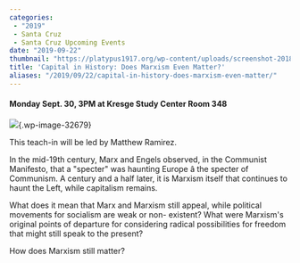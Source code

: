 ```yaml
---
categories:
 - "2019"
 - Santa Cruz
 - Santa Cruz Upcoming Events
date: "2019-09-22"
thumbnail: "https://platypus1917.org/wp-content/uploads/screenshot-2018-09-11-at-35959-pm-1.png"
title: 'Capital in History: Does Marxism Even Matter?'
aliases: "/2019/09/22/capital-in-history-does-marxism-even-matter/"
---
```


#### Monday Sept. 30, 3PM at Kresge Study Center Room 348

![](%7B%7B%20site.baseurl%20%7D%7D/assets/screenshot-2018-09-11-at-35959-pm-1-1024x489.png){.wp-image-32679}

This teach-in will be led by Matthew Ramirez.

In the mid-19th century, Marx and Engels observed, in the Communist Manifesto, that a \"specter\" was haunting Europe â the specter of Communism. A century and a half later, it is Marxism itself that continues to haunt the Left, while capitalism remains.

What does it mean that Marx and Marxism still appeal, while political movements for socialism are weak or non- existent? What were Marxism\'s original points of departure for considering radical possibilities for freedom that might still speak to the present?

How does Marxism still matter?
